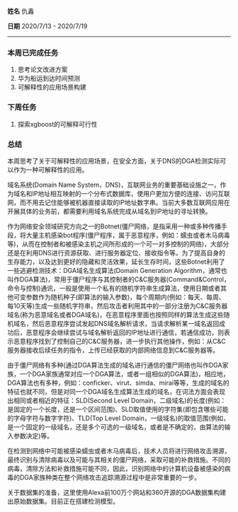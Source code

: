 **姓名** 仇鑫

**日期** 2020/7/13 - 2020/7/19

------

### 本周已完成任务

1. 思考论文改进方案
4. 华为船运到达时间预测
4. 可解释性的应用场景构建

### 下周任务

1. 探索xgboost的可解释可行性

### 总结

本周思考了关于可解释性的应用场景，在安全方面，关于DNS的DGA检测实际可以作为一种可解释性的应用。

域名系统(Domain Name System，DNS)，互联网业务的重要基础设施之一，作为域名和IP地址相互映射的一个分布式数据库，使用户更加方便的连接、访问互联网，而不用去记住能够被机器直接读取的IP地址数字串。当前大多数互联网应用在开展具体的业务前，都需要利用域名系统完成从域名到IP地址的寻址转换。

作为网络安全领域研究方向之一的Botnet(僵尸网络，是指采用一种或多种传播手段，将大量主机感染bot程序(僵尸程序，属于恶意程序，例如：蠕虫或者木马病毒等)，从而在控制者和被感染主机之间所形成的一个可一对多控制的网络)，大部分还是在利用DNS进行资源获取、进行服务器定位、接收指令等。为了提高自身的生存能力，以及达到更好的隐藏和灵活效果，延长生存时间，这些Botnet利用了一些逃避检测技术：DGA域名生成算法(Domain Generation Algorithm，通常也叫作DGA算法)，常用于僵尸程序与其控制者的C&C服务器(Command&Control，命令与控制)通讯，一般是使用一个私有的随机字符串生成算法，使用日期或者其他可变参数作为随机种子(即算法的输入参数)，每个周期内(例如：每天、每周、每10天等)生成一些随机字符串，然后攻击者利用其中的一部分注册为C&C服务器域名(称为恶意域名或者DGA域名)，在恶意程序里面也按照同样的算法生成这些随机域名，然后恶意程序尝试发起DNS域名解析请求，当请求解析某一域名返回成功后，恶意程序会继续尝试与域名解析返回的IP地址进行通信，若通信成功，则表示恶意程序找到了控制自己的C&C服务器，进一步执行其他操作，例如：从C&C服务器接收后续任务的指令，上传已经获取的内部网络信息到C&C服务器等。

由于僵尸网络有多种(通过DGA算法生成的域名进行通信的僵尸网络也叫作DGA家族，一个DGA家族通常对应一个DGA算法，或者一组相似的DGA算法)，相应地，DGA算法也有多种，例如：conficker、virut、simda、mirai等等，生成的域名的特征也就不同，但是对同一个DGA域名生成算法生成的域名，在词法方面会表现出相同或者相近的特征：SLD(Second Level Domain，二级域名)的长度(例如：是固定的一个长度，还是一个区间范围)、SLD取值使用的字符集(即包含哪些可能的字母字符与数字字符)、TLD(Top Level Domain，一级域名)的取值范围(例如，是一个固定的一级域名，还是多个可选的一级域名，或者是不确定的，由算法的输入参数决定)等。

在检测到网络中可能被感染蠕虫或者木马病毒后，技术人员将进行网络攻击溯源，最终识别与清除病毒以及可能与其相关的僵尸网络，采取可能的补救措施。不同的病毒，清除方法和补救措施可能不同，因此，识别网络中的计算机设备被感染的病毒的DGA家族种类在整个网络攻击追踪溯源过程中是非常重要的一步。

关于数据集的准备，这里使用Alexa前100万个网站和360开源的DGA数据集构建出原始数据集。目前正在搭建检测模型。